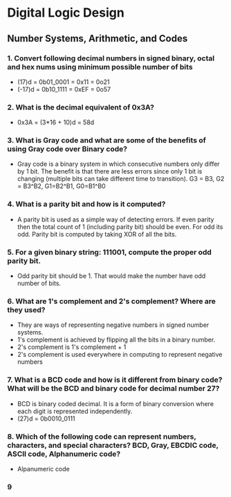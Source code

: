 # Digital Logic Design

## Number Systems, Arithmetic, and Codes

### 1. Convert following decimal numbers in signed binary, octal and hex nums using minimum possible number of bits
- (17)d = 0b01_0001 = 0x11 = 0o21
- (-17)d = 0b10_1111 = 0xEF = 0o57

### 2. What is the decimal equivalent of 0x3A?
- 0x3A = (3*16 + 10)d = 58d

### 3. What is Gray code and what are some of the benefits of using Gray code over Binary code?
- Gray code is a binary system in which consecutive numbers only differ by 1 bit. The benefit is that there are less errors since only 1 bit is changing (multiple bits can take different time to transition). G3 = B3, G2 = B3^B2, G1=B2^B1, G0=B1^B0

### 4. What is a parity bit and how is it computed?
- A parity bit is used as a simple way of detecting errors. If even parity then the total count of 1 (including parity bit) should be even. For odd its odd. Parity bit is computed by taking XOR of all the bits.

### 5. For a given binary string: 111001, compute the proper odd parity bit.
- Odd parity bit should be 1. That would make the number have odd number of bits.

### 6. What are 1's complement and 2's complement? Where are they used?
- They are ways of representing negative numbers in signed number systems.
- 1's complement is achieved by flipping all the bits in a binary number.
- 2's complement is 1's complement + 1
- 2's complement is used everywhere in computing to represent negative numbers

### 7. What is a BCD code and how is it different from binary code? What will be the BCD and binary code for decimal number 27?
- BCD is binary coded decimal. It is a form of binary conversion where each digit is represented independently.
- (27)d = 0b0010_0111

### 8. Which of the following code can represent numbers, characters, and special characters? BCD, Gray, EBCDIC code, ASCII code, Alphanumeric code?
- Alpanumeric code

### 9

